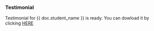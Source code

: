 <h3>Testimonial</h3>

<p>Testimonial for {{ doc.student_name }} is ready. You can dowload it by clicking <a href ="https://alphazen.xyz/recommendation-letter?recommendation={{ doc.name }}">HERE</a></p>
